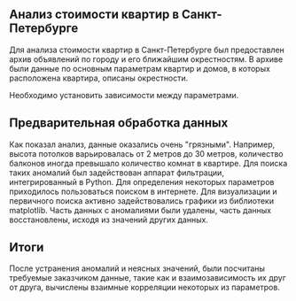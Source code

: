 ## Анализ стоимости квартир в Санкт-Петербурге 

Для анализа стоимости квартир в Санкт-Петербурге был предоставлен архив объявлений по городу и его ближайшим окрестностям. В архиве были данные по основным параметрам квартир и домов, в которых расположена квартира, описаны окрестности. 

Необходимо установить зависимости между параметрами.

## Предварительная обработка данных

Как показал анализ, данные оказались очень "грязными". Например, высота потолков варьировалась от 2 метров до 30 метров, количество балконов иногда превышало количество комнат в квартире. Для поиска таких аномалий был задействован аппарат фильтрации, интегрированный в Python. Для определения некоторых параметров приходилось пользоваться поиском в интернете. Для визуализации и первичного поиска активно задействовались графики из библиотеки matplotlib. Часть данных с аномалиями были удалены, часть данных восстановлены, исходя из значений других данных.

## Итоги

После устранения аномалий и неясных значений, были посчитаны требуемые заказчиком данные, такие как и взаимозависимость их друг от друга, вычислены взаимные корреляции некоторых из параметров.

